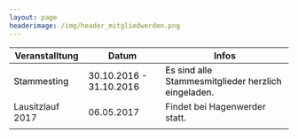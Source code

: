 ```yaml
---
layout: page
headerimage: /img/header_mitgliedwerden.png
---
```


<div class="navy" data-role="calendar" data-week-start="1" data-buttons="false"></div>

<table class="table striped hovered cell-hovered border bordered">
 <thead>
  <tr>
   <th>Veranstalltung</th>
   <th>Datum</th>
   <th>Infos</th>
  <tr>
 </thead>
 <tbody>
  <tr>
   <td style="cursor:pointer" onclick="window.location.href = '/veranstaltungen/20161030-ting/'"><font color="#000000" >Stammesting</font></td>
   <td style="cursor:pointer" onclick="window.location.href = '/veranstaltungen/20161030-ting/'"><font color="#000000" >30.10.2016 - 31.10.2016</font></td>
   <td style="cursor:pointer" onclick="window.location.href = '/veranstaltungen/20161030-ting/'"><font color="#000000" >Es sind alle Stammesmitglieder herzlich eingeladen.</font></td>
  </tr>
  <tr>
   <td style="cursor:pointer" onclick="window.location.href = '/veranstaltungen/20170506-lausitzlauf/'">Lausitzlauf 2017</td>
   <td style="cursor:pointer" onclick="window.location.href = '/veranstaltungen/20170506-lausitzlauf/'">06.05.2017</td>
   <td style="cursor:pointer" onclick="window.location.href = '/veranstaltungen/20170506-lausitzlauf/'">Findet bei Hagenwerder statt.</td>
  </tr>
  <tr>
   <td> </td>
   <td> </td>
   <td> </td>
  </tr>
 </tbody>
</table>




